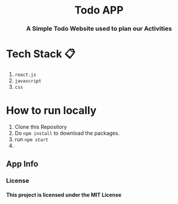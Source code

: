 <h1 align="center">Todo APP</h1>

<h3 align="center">A Simple Todo Website used to plan our Activities</h3>

# Tech Stack 📋
  
  1. `react.js`
  2. `javascript`
  3. `css`


# How to run locally 
  
  1. Clone this Repository
  2. Do `npm install` to download the packages.
  3. run `npm start`
  4. 

## App Info

<h3>License</h3>

<h4>This project is licensed under the MIT License</h4>

  

